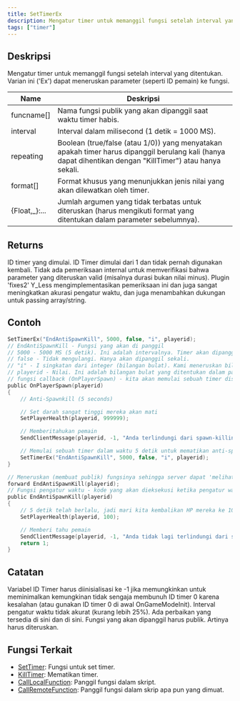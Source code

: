 ```yaml
---
title: SetTimerEx
description: Mengatur timer untuk memanggil fungsi setelah interval yang ditentukan.
tags: ["timer"]
---
```


## Deskripsi

Mengatur timer untuk memanggil fungsi setelah interval yang ditentukan. Varian ini ('Ex') dapat meneruskan parameter (seperti ID pemain) ke fungsi.

| Name           | Deskripsi                                                                                                                               |
| -------------- | ------------------------------------------------------------------------------------------------------------------------------------------ |
| funcname[]     | Nama fungsi publik yang akan dipanggil saat waktu timer habis.                                                                              |
| interval       | Interval dalam milisecond (1 detik = 1000 MS).                                                                                             |
| repeating      | Boolean (true/false (atau 1/0)) yang menyatakan apakah timer harus dipanggil berulang kali (hanya dapat dihentikan dengan "KillTimer") atau hanya sekali. |
| format[]       | Format khusus yang menunjukkan jenis nilai yang akan dilewatkan oleh timer.                                                                         |
| {Float,\_}:... | Jumlah argumen yang tidak terbatas untuk diteruskan (harus mengikuti format yang ditentukan dalam parameter sebelumnya).                                               |

## Returns

ID timer yang dimulai. ID Timer dimulai dari 1 dan tidak pernah digunakan kembali. Tidak ada pemeriksaan internal untuk memverifikasi bahwa parameter yang diteruskan valid (misalnya durasi bukan nilai minus). Plugin 'fixes2' Y_Less mengimplementasikan pemeriksaan ini dan juga sangat meningkatkan akurasi pengatur waktu, dan juga menambahkan dukungan untuk passing array/string.

## Contoh

```c
SetTimerEx("EndAntiSpawnKill", 5000, false, "i", playerid);
// EndAntiSpawnKill - Fungsi yang akan di panggil
// 5000 - 5000 MS (5 detik). Ini adalah intervalnya. Timer akan dipanggil setelah 5 detik.
// false - Tidak mengulangi. Hanya akan dipanggil sekali.
// "i" - I singkatan dari integer (bilangan bulat). Kami meneruskan bilangan bulat (ID pemain) ke fungsi.
// playerid - Nilai. Ini adalah bilangan bulat yang ditentukan dalam parameter sebelumnya.
// fungsi callback (OnPlayerSpawn) - kita akan memulai sebuah timer disini
public OnPlayerSpawn(playerid)
{
    // Anti-Spawnkill (5 seconds)

    // Set darah sangat tinggi mereka akan mati
    SetPlayerHealth(playerid, 999999);

    // Memberitahukan pemain
    SendClientMessage(playerid, -1, "Anda terlindungi dari spawn-killing selama 5 detik.");

    // Memulai sebuah timer dalam waktu 5 detik untuk mematikan anti-spawnkill
    SetTimerEx("EndAntiSpawnKill", 5000, false, "i", playerid);
}

// Meneruskan (membuat publik) fungsinya sehingga server dapat 'melihatnya'
forward EndAntiSpawnKill(playerid);
// Fungsi pengatur waktu - kode yang akan dieksekusi ketika pengatur waktu dipanggil ada di sini
public EndAntiSpawnKill(playerid)
{
    // 5 detik telah berlalu, jadi mari kita kembalikan HP mereka ke 100
    SetPlayerHealth(playerid, 100);

    // Memberi tahu pemain
    SendClientMessage(playerid, -1, "Anda tidak lagi terlindungi dari spawn-killing.");
    return 1;
}
```

## Catatan


Variabel ID Timer harus diinisialisasi ke -1 jika memungkinkan untuk meminimalkan kemungkinan tidak sengaja membunuh ID timer 0 karena kesalahan (atau gunakan ID timer 0 di awal OnGameModeInit). Interval pengatur waktu tidak akurat (kurang lebih 25%). Ada perbaikan yang tersedia di sini dan di sini. Fungsi yang akan dipanggil harus publik. Artinya harus diteruskan.

## Fungsi Terkait

- [SetTimer](SetTimer): Fungsi untuk set timer.
- [KillTimer](KillTimer): Mematikan timer.
- [CallLocalFunction](CallLocalFunction): Panggil fungsi dalam skript.
- [CallRemoteFunction](CallRemoteFunction): Panggil fungsi dalam skrip apa pun yang dimuat.
